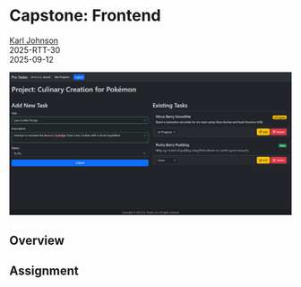 # Capstone: Frontend

[Karl Johnson](https://github.com/hirekarl)  
2025-RTT-30  
<time datetime="2025-09-12">2025-09-12</time>  

![Screenshot of Pro-Tasker's project detail page with two tasks added and one in the form.](./preview.png)

## Overview


## Assignment

